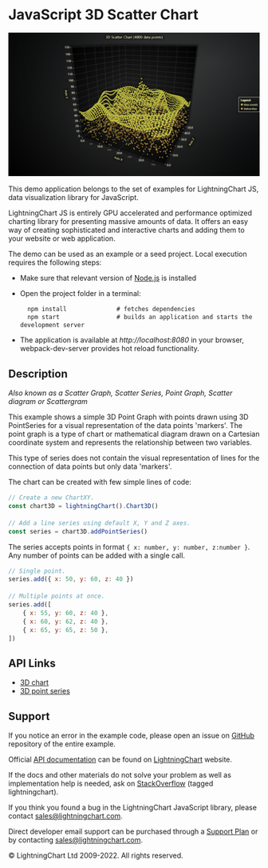 # JavaScript 3D Scatter Chart

![JavaScript 3D Scatter Chart](3dScatter-darkGold.png)

This demo application belongs to the set of examples for LightningChart JS, data visualization library for JavaScript.

LightningChart JS is entirely GPU accelerated and performance optimized charting library for presenting massive amounts of data. It offers an easy way of creating sophisticated and interactive charts and adding them to your website or web application.

The demo can be used as an example or a seed project. Local execution requires the following steps:

-   Make sure that relevant version of [Node.js](https://nodejs.org/en/download/) is installed
-   Open the project folder in a terminal:

          npm install              # fetches dependencies
          npm start                # builds an application and starts the development server

-   The application is available at _http://localhost:8080_ in your browser, webpack-dev-server provides hot reload functionality.


## Description

_Also known as a Scatter Graph, Scatter Series, Point Graph, Scatter diagram or Scattergram_

This example shows a simple 3D Point Graph with points drawn using 3D PointSeries for a visual representation of the data points 'markers'. The point graph is a type of chart or mathematical diagram drawn on a Cartesian coordinate system and represents the relationship between two variables.

This type of series does not contain the visual representation of lines for the connection of data points but only data 'markers'.

The chart can be created with few simple lines of code:

```javascript
// Create a new ChartXY.
const chart3D = lightningChart().Chart3D()

// Add a line series using default X, Y and Z axes.
const series = chart3D.addPointSeries()
```

The series accepts points in format `{ x: number, y: number, z:number }`. Any number of points can be added with a single call.

```javascript
// Single point.
series.add({ x: 50, y: 60, z: 40 })

// Multiple points at once.
series.add([
    { x: 55, y: 60, z: 40 },
    { x: 60, y: 62, z: 40 },
    { x: 65, y: 65, z: 50 },
])
```


## API Links

* [3D chart]
* [3D point series]


## Support

If you notice an error in the example code, please open an issue on [GitHub][0] repository of the entire example.

Official [API documentation][1] can be found on [LightningChart][2] website.

If the docs and other materials do not solve your problem as well as implementation help is needed, ask on [StackOverflow][3] (tagged lightningchart).

If you think you found a bug in the LightningChart JavaScript library, please contact sales@lightningchart.com.

Direct developer email support can be purchased through a [Support Plan][4] or by contacting sales@lightningchart.com.

[0]: https://github.com/Arction/
[1]: https://lightningchart.com/lightningchart-js-api-documentation/
[2]: https://lightningchart.com
[3]: https://stackoverflow.com/questions/tagged/lightningchart
[4]: https://lightningchart.com/support-services/

© LightningChart Ltd 2009-2022. All rights reserved.


[3D chart]: https://lightningchart.com/js-charts/api-documentation/v5.2.0/classes/Chart3D.html
[3D point series]: https://lightningchart.com/js-charts/api-documentation/v5.2.0/classes/PointSeries3D.html

